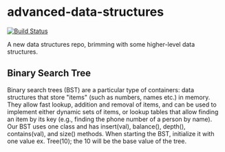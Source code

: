 # advanced-data-structures
[![Build Status](https://travis-ci.org/paulsheridan/advanced-data-structures.svg?branch=hashtable)](https://travis-ci.org/paulsheridan/advanced-data-structures)

A new data structures repo, brimming with some higher-level data structures.

## Binary Search Tree
Binary search trees (BST) are a particular type of containers: data structures that store "items" (such as numbers, names etc.) in memory. They allow fast lookup, addition and removal of items, and can be used to implement either dynamic sets of items, or lookup tables that allow finding an item by its key (e.g., finding the phone number of a person by name).
  Our BST uses one class and has insert(val), balance(), depth(), contains(val), and size() methods. When starting the BST, initialize it   with one value ex. Tree(10); the 10 will be the base value of the tree.
